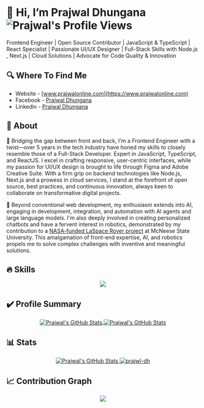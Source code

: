 # 👋 Hi, I’m Prajwal Dhungana <img align="center" src="https://komarev.com/ghpvc/?username=prajwl-dh&color=green" alt="Prajwal's Profile Views" />

Frontend Engineer | Open Source Contributor | JavaScript & TypeScript | React Specialist | Passionate UI/UX Designer | Full-Stack Skills with Node.js , Next.js | Cloud Solutions | Advocate for Code Quality & Innovation
<br/>

## 🔍 Where To Find Me
- Website - [www.prajwalonline.com](https://www.prajwalonline.com)
- Facebook - [Prajwal Dhungana](https://www.facebook.com/profile.php?id=100086397636416)
- Linkedin - [Prajwal Dhungana](https://www.linkedin.com/in/prajwal-dhungana-214248130/)

## 🤷 About
🚀 Bridging the gap between front and back, I'm a Frontend Engineer with a twist—over 5 years in the tech industry have honed my skills to closely resemble those of a Full-Stack Developer. Expert in JavaScript, TypeScript, and ReactJS. I excel in crafting responsive, user-centric interfaces, while my passion for UI/UX design is brought to life through Figma and Adobe Creative Suite. With a firm grip on backend technologies like Node.js, Next.js and a prowess in cloud services, I stand at the forefront of open source, best practices, and continuous innovation, always keen to collaborate on transformative digital projects.

🤖 Beyond conventional web development, my enthusiasm extends into AI, engaging in development, integration, and automation with AI agents and large language models. I'm also deeply involved in creating personalized chatbots and have a fervent interest in robotics, demonstrated by my contribution to a [NASA-funded LaSpace Rover project](https://youtu.be/quAcbgUL_YU?si=gFHrTBYksIuOxw7w) at McNeese State University. This amalgamation of front-end expertise, AI, and robotics propels me to solve complex challenges with inventive and meaningful solutions.

## 🔥 Skills
<p align="center">
  <a href="https://www.prajwalonline.com/about">
    <img src="https://skillicons.dev/icons?i=html,js,ts,css,tailwind,react,redux,express,nodejs,nextjs,figma,materialui,ps,git,github,postgres,mongodb,sqlite,mysql,firebase,gcp,aws,azure,postman,jest,jquery,php,wordpress,bootstrap,regex,npm,vite,webpack,nginx,docker,go,graphql,jenkins,java,c,py,arduino,opencv,tensorflow,raspberrypi,linux,bash,redhat,vscode,atom,arch,mint,ubuntu,debian,apple,windows" />
  </a>
</p>

## ✔️ Profile Summary
<p align="center">
 <a href="https://github.com/prajwl-dh">
   <img align="center" src="https://github-readme-stats.vercel.app/api?username=prajwl-dh&show_icons=true&include_all_commits=true&hide=contribs&count_private=true&theme=cobalt&rank_icon=github" alt="Prajwal's GitHub Stats"/>
 </a>
 
 <a href="https://github.com/prajwl-dh">
   <img align="center" src="https://github-readme-stats.vercel.app/api/top-langs/?username=prajwl-dh&show_icons=true&langs_count=5&hide_border=false&theme=gruvbox&layout=compact" alt="Prajwal's GitHub Stats"/>
 </a>
</p>

## 📊 Stats
<p align="center">
 <a href="https://github.com/prajwl-dh">
   <img align="center" src="https://github-profile-summary-cards.vercel.app/api/cards/profile-details?username=prajwl-dh&theme=algolia" alt="Prajwal's GitHub Stats" />
 </a>
 
 <a href="https://github.com/prajwl-dh">
   <img align="center" src="https://github-readme-streak-stats.herokuapp.com/?user=prajwl-dh" alt="prajwl-dh" />
 </a>
</p>

## 📈 Contribution Graph
<p align="center">
 <a href="https://github.com/prajwl-dh">
   <img align="center" src="https://github-readme-activity-graph.vercel.app/graph?username=prajwl-dh&theme=github-compact" />
 </a>
</p>

<!---
prajwl-dh/prajwl-dh is a ✨ special ✨ repository because its `README.md` (this file) appears on your GitHub profile.
You can click the Preview link to take a look at your changes.
--->
